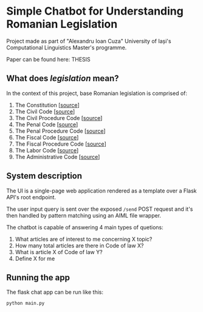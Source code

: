 # Simple Chatbot for Understanding Romanian Legislation

Project made as part of "Alexandru Ioan Cuza" University of Iași's Computational Linguistics Master's programme.

Paper can be found here: THESIS

## What does _legislation_ mean?

In the context of this project, base Romanian legislation is comprised of:

1. The Constitution \[[source](https://legislatie.just.ro/Public/FormaPrintabila/00000G0NF8LQJNGG75M2SUMLP2PIT6ZP)\]
2. The Civil Code \[[source](https://legislatie.just.ro/Public/FormaPrintabila/00000G1TT7EZVJJX6870CWN6ZG1TWPAC)\]
3. The Civil Procedure Code \[[source](https://legislatie.just.ro/Public/FormaPrintabila/00000G1NE6WQB9B6WYG13YGXTQETNYA8)\]
4. The Penal Code \[[source](https://legislatie.just.ro/Public/FormaPrintabila/00000G3RCJVMCPZK1D5301YV9BG07ZE3)\]
5. The Penal Procedure Code \[[source](https://legislatie.just.ro/Public/FormaPrintabila/00000G3SGIENTQKF6QX0SUWA2W5Y3ZV3)\]
6. The Fiscal Code \[[source](https://legislatie.just.ro/Public/FormaPrintabila/00000G1ZAKIDCF325CT2OM2WBUU98MOP)\]
7. The Fiscal Procedure Code \[[source](https://legislatie.just.ro/Public/FormaPrintabila/00000G1SA6VV3H1PY8920ESSHWCB3WXT)\]
8. The Labor Code \[[source](https://legislatie.just.ro/Public/FormaPrintabila/00000G3RCE89TJASJDO1SWLGVM5I6DWB)\]
9. The Administrative Code \[[source](https://legislatie.just.ro/Public/FormaPrintabila/00000G26T9IKD8IXCIZ0X39N88WZQ5GJ)\]

## System description

The UI is a single-page web application rendered as a template over a Flask API's root endpoint.

The user input query is sent over the exposed `/send` POST request and it's then handled by pattern matching using an AIML file wrapper.

The chatbot is capable of answering 4 main types of quetions:

1. What articles are of interest to me concerning X topic?
2. How many total articles are there in Code of law X?
3. What is article X of Code of law Y?
4. Define X for me

## Running the app

The flask chat app can be run like this:

```
python main.py
```
